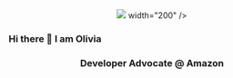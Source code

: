 <div id="header" align="center">
  <img src='./misc/katsutomo.gif'> width="200" />
</div>

### Hi there 👋 I am Olivia
<h3 align="center">Developer Advocate @ Amazon</h3>
<!--
**sungolivia/sungolivia** is a ✨ _special_ ✨ repository because its `README.md` (this file) appears on your GitHub profile.

- 🔭 I’m currently working on [Amazon Appstore](https://developer.amazon.com/apps-and-games)

- 📫 How to reach me? Check **https://yoolivia.com**

Here are some ideas to get you started:

- 🔭 I’m currently working on ...
- 🌱 I’m currently learning ...
- 👯 I’m looking to collaborate on ...
- 🤔 I’m looking for help with ...
- 💬 Ask me about ...
- 📫 How to reach me: ...
- 😄 Pronouns: ...
- ⚡ Fun fact: ...
-->
